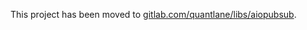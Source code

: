 This project has been moved to [gitlab.com/quantlane/libs/aiopubsub](https://gitlab.com/quantlane/libs/aiopubsub).

